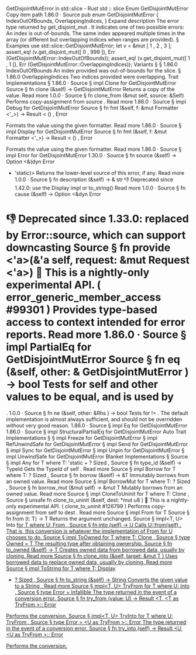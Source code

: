GetDisjointMutError in std::slice - Rust
std
::
slice
Enum
GetDisjointMutError
Copy item path
1.86.0
·
Source
pub enum GetDisjointMutError {
    IndexOutOfBounds,
    OverlappingIndices,
}
Expand description
The error type returned by
get_disjoint_mut
.
It indicates one of two possible errors:
An index is out-of-bounds.
The same index appeared multiple times in the array
(or different but overlapping indices when ranges are provided).
§
Examples
use
std::slice::GetDisjointMutError;
let
v =
&mut
[
1
,
2
,
3
];
assert_eq!
(v.get_disjoint_mut([
0
,
999
]),
Err
(GetDisjointMutError::IndexOutOfBounds));
assert_eq!
(v.get_disjoint_mut([
1
,
1
]),
Err
(GetDisjointMutError::OverlappingIndices));
Variants
§
§
1.86.0
IndexOutOfBounds
An index provided was out-of-bounds for the slice.
§
1.86.0
OverlappingIndices
Two indices provided were overlapping.
Trait Implementations
§
1.86.0
·
Source
§
impl
Clone
for
GetDisjointMutError
Source
§
fn
clone
(&self) ->
GetDisjointMutError
Returns a copy of the value.
Read more
1.0.0
·
Source
§
fn
clone_from
(&mut self, source: &Self)
Performs copy-assignment from
source
.
Read more
1.86.0
·
Source
§
impl
Debug
for
GetDisjointMutError
Source
§
fn
fmt
(&self, f: &mut
Formatter
<'_>) ->
Result
<
()
,
Error
>
Formats the value using the given formatter.
Read more
1.86.0
·
Source
§
impl
Display
for
GetDisjointMutError
Source
§
fn
fmt
(&self, f: &mut
Formatter
<'_>) ->
Result
<
()
,
Error
>
Formats the value using the given formatter.
Read more
1.86.0
·
Source
§
impl
Error
for
GetDisjointMutError
1.30.0
·
Source
§
fn
source
(&self) ->
Option
<&(dyn
Error
+ 'static)>
Returns the lower-level source of this error, if any.
Read more
1.0.0
·
Source
§
fn
description
(&self) -> &
str
👎
Deprecated since 1.42.0: use the Display impl or to_string()
Read more
1.0.0
·
Source
§
fn
cause
(&self) ->
Option
<&dyn
Error
>
👎
Deprecated since 1.33.0: replaced by Error::source, which can support downcasting
Source
§
fn
provide
<'a>(&'a self, request: &mut
Request
<'a>)
🔬
This is a nightly-only experimental API. (
error_generic_member_access
#99301
)
Provides type-based access to context intended for error reports.
Read more
1.86.0
·
Source
§
impl
PartialEq
for
GetDisjointMutError
Source
§
fn
eq
(&self, other: &
GetDisjointMutError
) ->
bool
Tests for
self
and
other
values to be equal, and is used by
==
.
1.0.0
·
Source
§
fn
ne
(&self, other:
&Rhs
) ->
bool
Tests for
!=
. The default implementation is almost always sufficient,
and should not be overridden without very good reason.
1.86.0
·
Source
§
impl
Eq
for
GetDisjointMutError
1.86.0
·
Source
§
impl
StructuralPartialEq
for
GetDisjointMutError
Auto Trait Implementations
§
§
impl
Freeze
for
GetDisjointMutError
§
impl
RefUnwindSafe
for
GetDisjointMutError
§
impl
Send
for
GetDisjointMutError
§
impl
Sync
for
GetDisjointMutError
§
impl
Unpin
for
GetDisjointMutError
§
impl
UnwindSafe
for
GetDisjointMutError
Blanket Implementations
§
Source
§
impl<T>
Any
for T
where
    T: 'static + ?
Sized
,
Source
§
fn
type_id
(&self) ->
TypeId
Gets the
TypeId
of
self
.
Read more
Source
§
impl<T>
Borrow
<T> for T
where
    T: ?
Sized
,
Source
§
fn
borrow
(&self) ->
&T
Immutably borrows from an owned value.
Read more
Source
§
impl<T>
BorrowMut
<T> for T
where
    T: ?
Sized
,
Source
§
fn
borrow_mut
(&mut self) ->
&mut T
Mutably borrows from an owned value.
Read more
Source
§
impl<T>
CloneToUninit
for T
where
    T:
Clone
,
Source
§
unsafe fn
clone_to_uninit
(&self, dest:
*mut
u8
)
🔬
This is a nightly-only experimental API. (
clone_to_uninit
#126799
)
Performs copy-assignment from
self
to
dest
.
Read more
Source
§
impl<T>
From
<T> for T
Source
§
fn
from
(t: T) -> T
Returns the argument unchanged.
Source
§
impl<T, U>
Into
<U> for T
where
    U:
From
<T>,
Source
§
fn
into
(self) -> U
Calls
U::from(self)
.
That is, this conversion is whatever the implementation of
From
<T> for U
chooses to do.
Source
§
impl<T>
ToOwned
for T
where
    T:
Clone
,
Source
§
type
Owned
= T
The resulting type after obtaining ownership.
Source
§
fn
to_owned
(&self) -> T
Creates owned data from borrowed data, usually by cloning.
Read more
Source
§
fn
clone_into
(&self, target:
&mut T
)
Uses borrowed data to replace owned data, usually by cloning.
Read more
Source
§
impl<T>
ToString
for T
where
    T:
Display
+ ?
Sized
,
Source
§
fn
to_string
(&self) ->
String
Converts the given value to a
String
.
Read more
Source
§
impl<T, U>
TryFrom
<U> for T
where
    U:
Into
<T>,
Source
§
type
Error
=
Infallible
The type returned in the event of a conversion error.
Source
§
fn
try_from
(value: U) ->
Result
<T, <T as
TryFrom
<U>>::
Error
>
Performs the conversion.
Source
§
impl<T, U>
TryInto
<U> for T
where
    U:
TryFrom
<T>,
Source
§
type
Error
= <U as
TryFrom
<T>>::
Error
The type returned in the event of a conversion error.
Source
§
fn
try_into
(self) ->
Result
<U, <U as
TryFrom
<T>>::
Error
>
Performs the conversion.